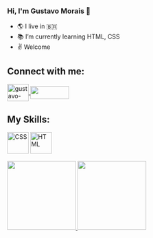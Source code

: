 ### **Hi, I'm Gustavo Morais** 		:vulcan_salute:


- 🌎 I live in 🇧🇷
- 📚 I’m currently learning  HTML, CSS
- ✌️ Welcome
##

 ## **Connect with me:**
<a href="https://www.linkedin.com/in/gustavo-c-morais-35b7401b8/" target="_blank">
<img align="center" alt="gustavo-linkedin" height="40" width="50" src="https://cdn.jsdelivr.net/gh/devicons/devicon/icons/linkedin/linkedin-original.svg" style="max-width:100%;">
</a>
<a href = "mailto:gustavocarvalhomorais@gmail.com"><img align="center" height="30" width="90" src="https://img.shields.io/badge/-Gmail-%23333?style=for-the-badge&logo=gmail&logoColor=red" target="_blank"></a>
  
## **My Skills:**
  <img src="https://cdn.jsdelivr.net/gh/devicons/devicon/icons/css3/css3-original-wordmark.svg" alt="CSS" width="50" height="50" style="max-width:100%;"></img>
  <img src="https://cdn.jsdelivr.net/gh/devicons/devicon/icons/html5/html5-original-wordmark.svg" alt="HTML" width="50" height="50" style="max-width:100%;"></img>
  
  <div align="left">
  <a href="https://github.com/guhmorais">
  <img height="160em" src="https://github-readme-stats.vercel.app/api?username=guhmorais&show_icons=true&theme=chartreuse-dark&include_all_commits=true&count_private=true"/>
  <img height="160em" src="https://github-readme-stats.vercel.app/api/top-langs/?username=guhmorais&layout=compact&langs_count=7&theme=chartreuse-dark"/></div>
  
